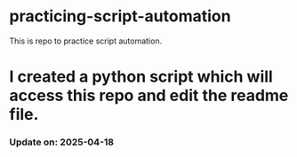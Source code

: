 # practicing-script-automation
This is repo to practice script automation.
# I created a python script which will access this repo and edit the readme file.

### Update on: 2025-04-18
